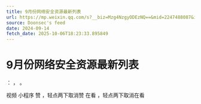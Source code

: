 ```yaml
---
title: 9月份网络安全资源最新列表
url: https://mp.weixin.qq.com/s?__biz=Mzg4NzgyODEzNQ==&mid=2247488087&idx=1&sn=0a810b600c6b943776737794d535ba6b
source: Doonsec's feed
date: 2024-09-14
fetch_date: 2025-10-06T18:23:33.895849
---
```


# 9月份网络安全资源最新列表

：
，
。

视频
小程序
赞
，轻点两下取消赞
在看
，轻点两下取消在看